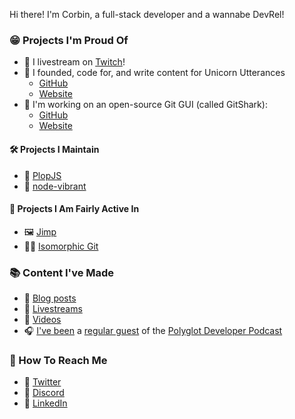 Hi there! I'm Corbin, a full-stack developer and a wannabe DevRel!

### 😁 Projects I'm Proud Of

- 🎥 I livestream on [Twitch](https://twitch.tv/crutchcorn)!
- 🦄 I founded, code for, and write content for Unicorn Utterances
  - [GitHub](https://github.com/unicorn-utterances)
  - [Website](https://unicorn-utterances.com)
- 🦈 I'm working on an open-source Git GUI (called GitShark):
  - [GitHub](https://github.com/crutchcorn/GitShark)
  - [Website](https://gitshark.dev)

#### 🛠 Projects I Maintain

- 💚 [PlopJS](https://github.com/plopjs)
- 🎨 [node-vibrant](https://github.com/Vibrant-Colors)

#### 🤔 Projects I Am Fairly Active In
- 🖼 [Jimp](https://github.com/oliver-moran/jimp)
- 👨‍💻 [Isomorphic Git](https://github.com/isomorphic-git/isomorphic-git)


### 📚 Content I've Made

- 📖 [Blog posts](https://crutchcorn.dev)
- 📸 [Livestreams](https://www.twitch.tv/crutchcorn/videos)
- 📼 [Videos](https://www.youtube.com/channel/UCpHleOoeCdHNe_2k5nCbWOA)
- 🎧 [I've been](https://www.thepolyglotdeveloper.com/2019/07/tpdp-e29-asynchronous-javascript-development/) a [regular guest](https://www.thepolyglotdeveloper.com/2019/10/tpdp-e32-getting-familiar-typescript-development/) of the [Polyglot Developer Podcast](https://www.thepolyglotdeveloper.com/2020/06/tpdp-e37-writing-tests-development-project/)


### 📧 How To Reach Me
- 🐣 [Twitter](https://twitter.com/crutchcorn)
- 💜 [Discord](https://discord.com/invite/FMcvc6T)
- 💼 [LinkedIn](https://github.com/unicorn-utterances)
